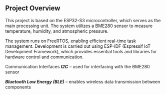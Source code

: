 ## Project Overview
This project is based on the ESP32-S3 microcontroller, which serves as the main processing unit. The system utilizes a BME280 sensor to measure temperature, humidity, and atmospheric pressure.

The system runs on FreeRTOS, enabling efficient real-time task management. 
Development is carried out using ESP-IDF (Espressif IoT Development Framework), which provides essential tools and libraries for hardware control and communication.

Communication Interfaces
***I2C*** – used for interfacing with the BME280 sensor

***Bluetooth Low Energy (BLE)*** – enables wireless data transmission between components

